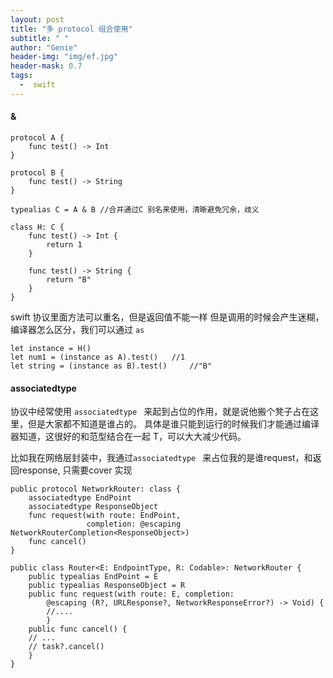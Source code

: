 ```yaml
---
layout: post
title: "多 protocol 组合使用"
subtitle: " "
author: "Genie"
header-img: "img/ef.jpg"
header-mask: 0.7
tags:
  -  swift
---
```


#### &
```
protocol A {
    func test() -> Int
}

protocol B {
    func test() -> String
}

typealias C = A & B //合并通过C 别名来使用，清晰避免冗余，歧义

class H: C {
    func test() -> Int {
        return 1
    }

    func test() -> String {
        return "B"
    }
}
```

swift 协议里面方法可以重名，但是返回值不能一样
但是调用的时候会产生迷糊，编译器怎么区分，我们可以通过 `as`

```
let instance = H()
let num1 = (instance as A).test() 	//1
let string = (instance as B).test() 	//"B"
```

#### associatedtype
协议中经常使用 `associatedtype ` 来起到占位的作用，就是说他搬个凳子占在这里，但是大家都不知道是谁占的。
具体是谁只能到运行的时候我们才能通过编译器知道，这很好的和范型结合在一起 T，可以大大减少代码。

比如我在网络层封装中，我通过`associatedtype ` 来占位我的是谁request，和返回response, 只需要cover 实现
```
public protocol NetworkRouter: class {
    associatedtype EndPoint
    associatedtype ResponseObject
    func request(with route: EndPoint,
                 completion: @escaping NetworkRouterCompletion<ResponseObject>)
    func cancel()
}
```

```
public class Router<E: EndpointType, R: Codable>: NetworkRouter {
    public typealias EndPoint = E
    public typealias ResponseObject = R
    public func request(with route: E, completion:
        @escaping (R?, URLResponse?, NetworkResponseError?) -> Void) {
        //....
        }
    public func cancel() {
    // ...
    // task?.cancel()
    }
}
``` 